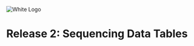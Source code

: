 ![White Logo](https://s3-us-west-2.amazonaws.com/human-pangenomics/backup/logo-proof-full.png)

# Release 2: Sequencing Data Tables
